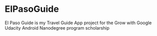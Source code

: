 # ElPasoGuide
El Paso Guide is my Travel Guide App project for the Grow with Google Udacity Android Nanodegree program scholarship
